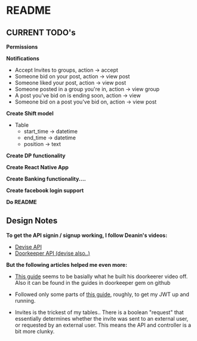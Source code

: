 # README

## CURRENT TODO's

**Permissions**

**Notifications**

- Accept Invites to groups, action -> accept
- Someone bid on your post, action -> view post
- Someone liked your post, action -> view post
- Someone posted in a group you're in, action -> view group
- A post you've bid on is ending soon, action -> view
- Someone bid on a post you've bid on, action -> view post

**Create Shift model**

- Table
  - start_time -> datetime
  - end_time -> datetime
  - position -> text

**Create DP functionality**

**Create React Native App**

**Create Banking functionality....**

**Create facebook login support**

**Do README**

## Design Notes

**To get the API signin / signup working, I follow Deanin's videos:**

- [Devise API](https://www.youtube.com/watch?v=PqizV5l1yFE&ab_channel=Deanin)
- [Doorkeeper API (devise also..)](https://www.youtube.com/watch?v=Kwm4Edvlqhw&ab_channel=Deanin)

**But the following articles helped me even more:**

- [This guide](https://rubyyagi.com/rails-api-authentication-devise-doorkeeper/) seems to be basially what he built his doorkeerer video off. Also it can be found in the guides in doorkeeper gem on github
- Followed only some parts of [this guide](https://www.bluebash.co/blog/rails-6-7-api-authentication-with-jwt/), roughly, to get my JWT up and running.

- Invites is the trickest of my tables.. There is a boolean "request" that essentially determines whether the invite was sent to an external user, or requested by an external user. This means the API and controller is a bit more clunky.
